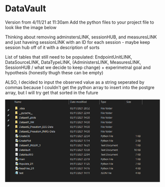 # DataVault

Version from 4/11/21 at 11:30am
Add the python files to your project file to look like the image below

Thinking about removing adminstersLINK, sessionHUB, and measuresLINK and just haveing sessionLINK with an ID for each session - maybe keep session hub off of it with a description of sorts

List of tables that still need to be populated: EndpointUnitLINK, DataSourceLINK, DataTypeLINK, (AdministersLINK, MeasuresLINK, SessionHUB / what we decide to keep change) + experimetnal goal and hypothesis (honestly thugh these can be empty)

ALSO, I decided to input the observed value as a string seperated by commas because I couldn't get the python array to insert into the postgre array, but I will try get that sorted in the future

![Screenshot](https://raw.githubusercontent.com/MattBenyon/DataVault/main/Screenshot%202021-11-04%20112951.png)
